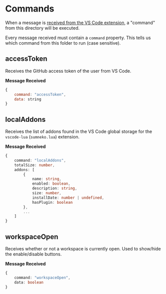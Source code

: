 # Commands
When a message is [received from the VS Code extension](https://code.visualstudio.com/api/extension-guides/webview#scripts-and-message-passing), a "command" from this directory will be executed.

Every message received must contain a `command` property. This tells us which command from this folder to run (case sensitive).

## accessToken
Receives the GitHub access token of the user from VS Code.

**Message Received**
```js
{
    command: "accessToken",
    data: string
}
```

## localAddons
Receives the list of addons found in the VS Code global storage for the `vscode-lua` (`sumneko.lua`) extension.

**Message Received**
```ts
{
    command: "localAddons",
    totalSize: number,
    addons: [
        {
            name: string,
            enabled: boolean,
            description: string,
            size: number,
            installDate: number | undefined,
            hasPlugin: boolean
        },
        ...
    ]
}
```

## workspaceOpen
Receives whether or not a workspace is currently open. Used to show/hide the enable/disable buttons.

**Message Received**
```ts
{
    command: "workspaceOpen",
    data: boolean
}
```
